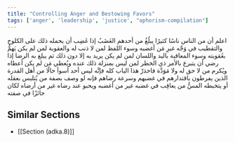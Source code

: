 ```yaml
---
title: "Controlling Anger and Bestowing Favors"
tags: ['anger', 'leadership', 'justice', "aphorism-compilation"]
---
```


 اعلم أن من الناس ناسًا كثيرًا يبلُغُ من أحدهم الغَضَبُ إذا غَضِب أن يحمله ذلك على الكلوح والتقطيب في وَجْه غيرِ مَن أغضبه وسوء اللفظ لمن لا ذنب له والعقوبة لمن لم يكن يَهمُّ بعُقوبته وسوء المعاقبة باليد واللسان لمن لم يكن يريد به إلا دون ذلك ثم يبلغ به الرضا إذا رضي أن يتبرع بالأمر ذي الخطر لمن ليس بمنزلة ذلك عنده ويُعطي مَن لم يكن أعطاه ويُكرم من لا حق له ولا مَوَدَّة فاحذرْ هذا الباب كله فإنَّه ليس أحد أسوأ حالًا من أهل القدرة الذين يفرطون باقتدارهم في غضبهم وسرعة رضاهم فإنه لو وصف بصفة من يُتلبس بعقله أو يتخبطه المسُّ من يعاقِب في غضبه غير من أغضبه ويحبو عند رضاه غير من أرضاه لكان جائزًا في صفته

## Similar Sections
- [[Section (adka.8)]]
